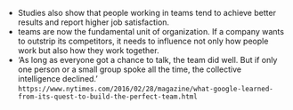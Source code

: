 - Studies also show that people working in teams tend to achieve better results and report higher job satisfaction.
- teams are now the fundamental unit of organization. If a company wants to outstrip its competitors, it needs to influence not only how people work but also how they work together.
- ‘As long as everyone got a chance to talk, the team did well. But if only one person or a small group spoke all the time, the collective intelligence declined.’ ` https://www.nytimes.com/2016/02/28/magazine/what-google-learned-from-its-quest-to-build-the-perfect-team.html ` 